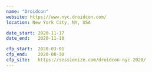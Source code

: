 ```yaml
---
name: "Droidcon"
website: https://www.nyc.droidcon.com/
location: New York City, NY, USA

date_start: 2020-11-17
date_end:   2020-11-18

cfp_start:  2020-03-01
cfp_end:    2020-08-30
cfp_site:   https://sessionize.com/droidcon-nyc-2020/
---
```

